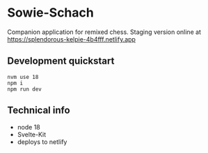 # Sowie-Schach

Companion application for remixed chess. Staging version online at https://splendorous-kelpie-4b4fff.netlify.app

## Development quickstart

```
nvm use 18
npm i
npm run dev
```

## Technical info

- node 18
- Svelte-Kit
- deploys to netlify
